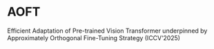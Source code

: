 # AOFT

Efficient Adaptation of Pre-trained Vision Transformer underpinned by Approximately Orthogonal Fine-Tuning Strategy (ICCV‘2025)
